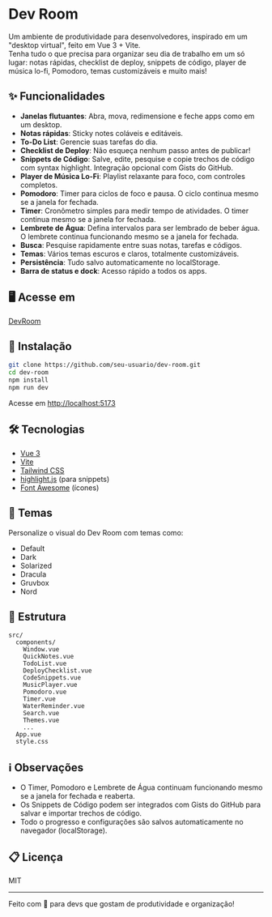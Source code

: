 # Dev Room

Um ambiente de produtividade para desenvolvedores, inspirado em um "desktop virtual", feito em Vue 3 + Vite.  
Tenha tudo o que precisa para organizar seu dia de trabalho em um só lugar: notas rápidas, checklist de deploy, snippets de código, player de música lo-fi, Pomodoro, temas customizáveis e muito mais!

## ✨ Funcionalidades

- **Janelas flutuantes**: Abra, mova, redimensione e feche apps como em um desktop.
- **Notas rápidas**: Sticky notes coláveis e editáveis.
- **To-Do List**: Gerencie suas tarefas do dia.
- **Checklist de Deploy**: Não esqueça nenhum passo antes de publicar!
- **Snippets de Código**: Salve, edite, pesquise e copie trechos de código com syntax highlight. Integração opcional com Gists do GitHub.
- **Player de Música Lo-Fi**: Playlist relaxante para foco, com controles completos.
- **Pomodoro**: Timer para ciclos de foco e pausa. O ciclo continua mesmo se a janela for fechada.
- **Timer**: Cronômetro simples para medir tempo de atividades. O timer continua mesmo se a janela for fechada.
- **Lembrete de Água**: Defina intervalos para ser lembrado de beber água. O lembrete continua funcionando mesmo se a janela for fechada.
- **Busca**: Pesquise rapidamente entre suas notas, tarefas e códigos.
- **Temas**: Vários temas escuros e claros, totalmente customizáveis.
- **Persistência**: Tudo salvo automaticamente no localStorage.
- **Barra de status e dock**: Acesso rápido a todos os apps.

## 🖥️ Acesse em

[DevRoom](https://dev-room-three.vercel.app/)

## 🚀 Instalação

```bash
git clone https://github.com/seu-usuario/dev-room.git
cd dev-room
npm install
npm run dev
```

Acesse em [http://localhost:5173](http://localhost:5173)

## 🛠️ Tecnologias

- [Vue 3](https://vuejs.org/)
- [Vite](https://vitejs.dev/)
- [Tailwind CSS](https://tailwindcss.com/)
- [highlight.js](https://highlightjs.org/) (para snippets)
- [Font Awesome](https://fontawesome.com/) (ícones)

## 🎨 Temas

Personalize o visual do Dev Room com temas como:
- Default
- Dark
- Solarized
- Dracula
- Gruvbox
- Nord

## 📁 Estrutura

```
src/
  components/
    Window.vue
    QuickNotes.vue
    TodoList.vue
    DeployChecklist.vue
    CodeSnippets.vue
    MusicPlayer.vue
    Pomodoro.vue
    Timer.vue
    WaterReminder.vue
    Search.vue
    Themes.vue
    ...
  App.vue
  style.css
```

## ℹ️ Observações

- O Timer, Pomodoro e Lembrete de Água continuam funcionando mesmo se a janela for fechada e reaberta.
- Os Snippets de Código podem ser integrados com Gists do GitHub para salvar e importar trechos de código.
- Todo o progresso e configurações são salvos automaticamente no navegador (localStorage).

## 📋 Licença

MIT

---

Feito com 💙 para devs que gostam de produtividade e organização!
